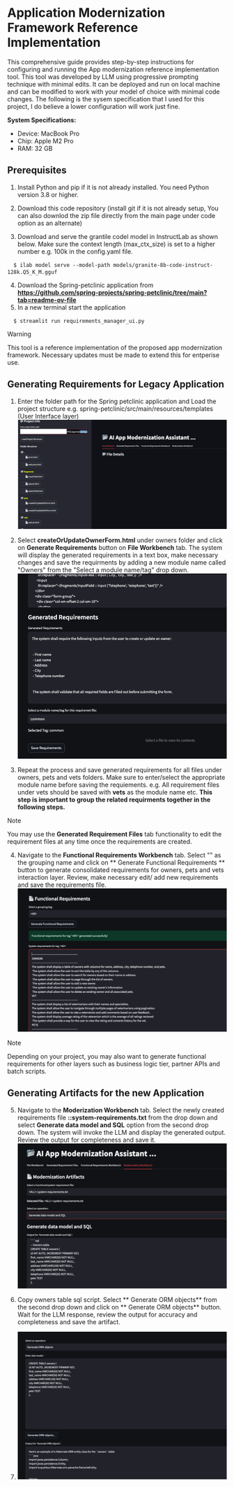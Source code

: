 # Application Modernization Framework Reference Implementation

This comprehensive guide provides step-by-step instructions for configuring and running the App modernization reference implementation tool. This tool was developed by LLM using progressive prompting technique with minimal edits. It can be deployed and run on local machine and can be modified to work with your model of choice with minimal code changes.
The following is the sysem specification that I used for this project, I do believe a lower configuration will work just fine.

**System Specifications:**

- Device: MacBook Pro
- Chip: Apple M2 Pro
- RAM: 32 GB 

## Prerequisites

1.  Install Python and pip if it is not already installed. You need Python version 3.8 or higher.

2. Download this code repository (install git if it is not already setup, You can also downlod the zip file directly from the main page under code option as an alternate)

3. Download and serve the grantile codel model in InstructLab as shown below. Make sure the context length (max_ctx_size) is set to a higher number e.g. 100k in the config.yaml file.
```
  $ ilab model serve --model-path models/granite-8b-code-instruct-128k.Q5_K_M.gguf
```
4. Download the Spring-petclinic application from **https://github.com/spring-projects/spring-petclinic/tree/main?tab=readme-ov-file**
5. In a new terminal start the application
```
  $ streamlit run requirements_manager_ui.py
```
>[!WARNING]
>This tool is a reference implementation of the proposed app modernization framework. Necessary updates must be made to extend this for entperise use.
> 
## Generating Requirements for Legacy Application

1. Enter the folder path for the Spring petclinic application and Load the project structure e.g. spring-petclinic/src/main/resources/templates (User Interface layer)
![App UI](./images/LoadfProject_main.png)

2. Select **createOrUpdateOwnerForm.html** under owners folder and click on **Generate Requirements** button on **File Workbench** tab. The system will display the generated requirements in a text box, make necessary changes and save the requirments by adding a new module name called "Owners" from the "Select a module name/tag" drop down.
![App UI](./images/SaveRequirments_main.png)    

3. Repeat the process and save generated requirements for all files under owners, pets and vets folders. Make sure to enter/select the appropriate module name before saving the requiements. e.g. All requirement files under vets should be saved with **vets** as the module name etc. **This step is important to group the related requirments together in the following steps.**

>[!NOTE]
>You may use the **Generated Requirement Files** tab functionality to edit the requirement files at any time once the requirements are created.
 
4. Navigate to the **Functional Requirements Workbench** tab. Select "<All>" as the grouping name and click on ** Generate Functional Requirements ** button to generate consolidated requirements for owners, pets and vets interaction layer. Review, make necessary edit/ add new requirements and save the requirements file.
![App UI](./images/Generate_Consolidate_Requirements.png)

>[!NOTE]
>Depending on your project, you may also want to generate functional requirements for other layers such as business logic tier, partner APIs and batch scripts.

## Generating Artifacts for the new Application

5. Navigate to the **Moderization Workbench** tab. Select the newly created requirements file **<ALL>::system-requirements.txt** from the drop down and select **Generate data model and SQL** option from the second drop down. The system will invoke the LLM and display the generated output. Review the output for completeness and save it.
![App UI](./images/DatamodelandSQL.png)

6. Copy owners table sql script. Select ** Generate ORM objects** from the second drop down and click on ** Generate ORM objects**  button. Wait for the LLM response, review the output for accuracy and completeness and save the artifact.
7. ![App UI](./images/GenerateORM.png)
